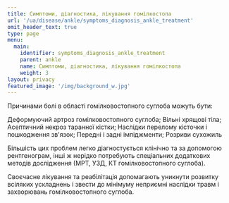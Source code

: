 ```yaml
---
title: Симптоми, діагностика, лікування гомілкостопа
url: '/ua/disease/ankle/symptoms_diagnosis_ankle_treatment'
omit_header_text: true
type: page
menu:
  main:
    identifier: symptoms_diagnosis_ankle_treatment
    parent: ankle
    name: Симптоми, діагностика, лікування гомілкостопа
    weight: 3
layout: privacy
featured_image: '/img/background_w.jpg'
---
```


Причинами болі в області гомілковостопного суглоба можуть бути:

Деформуючий артроз гомілковостопного суглоба; Вільні хрящові тіла; Асептичний некроз таранної кістки; Наслідки перелому
кісточки і пошкодження зв'язок; Передні і задні імпіджменти; Розриви сухожиль

Більшість цих проблем легко діагностується клінічно та за допомогою рентгенограм, інші ж нерідко потребують спеціальних
додаткових методів дослідження (МРТ, УЗД, КТ гомілковостопного суглоба).

Своєчасне лікування та реабілітація допомагають уникнути розвитку всіляких ускладнень і звести до мінімуму неприємні
наслідки травм і захворювань гомілковостопного суглоба.

